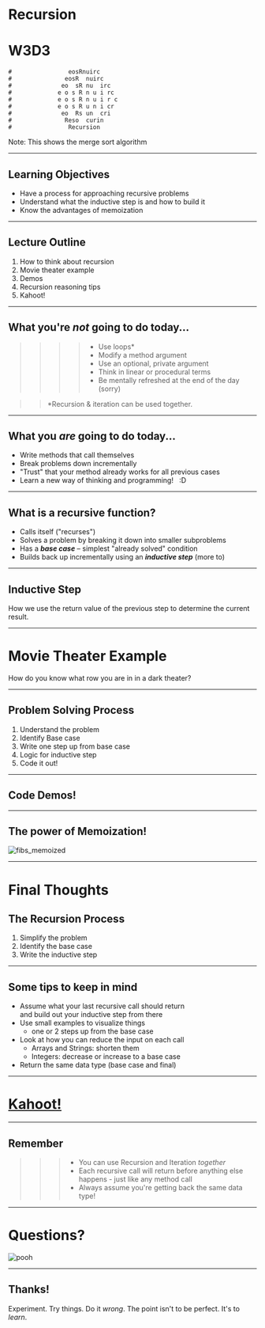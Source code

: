 # Recursion
# W3D3

```
#                eosRnuirc
#               eosR  nuirc
#              eo  sR nu  irc
#             e o s R n u i rc             
#             e o s R n u i r c
#             e o s R u n i cr
#              eo  Rs un  cri
#               Reso  curin
#                Recursion
```

Note: This shows the merge sort algorithm

---

## Learning Objectives

- Have a process for approaching recursive problems
- Understand what the inductive step is and how to build it
- Know the advantages of memoization 

---

## Lecture Outline

1. How to think about recursion
1. Movie theater example
1. Demos
1. Recursion reasoning tips
1. Kahoot!

---

## What you're _not_ going to do today...

>>>> * Use loops*
>>>> * Modify a method argument
>>>> * Use an optional, private argument
>>>> * Think in linear or procedural terms
>>>> * Be mentally refreshed at the end of the day (sorry)

>>*Recursion & iteration can be used together.

---

## What you _are_ going to do today...

* Write methods that call themselves
* Break problems down incrementally
* "Trust" that your method already works for all previous cases
* Learn a new way of thinking and programming! &nbsp; :D

---

## What is a recursive function?

* Calls itself ("recurses")
* Solves a problem by breaking it down into smaller subproblems
* Has a _**base case**_ – simplest "already solved" condition
* Builds back up incrementally using an _**inductive step**_ (more to)

---

## Inductive Step
How we use the return value of the previous step to determine the current result.

---

# Movie Theater Example
How do you know what row you are in in a dark theater?

---

## Problem Solving Process
1. Understand the problem
1. Identify Base case
1. Write one step up from base case
1. Logic for inductive step
1. Code it out!

---

## Code Demos!

---

## The power of Memoization!
![fibs_memoized](https://aa-ch-lecture-assets.s3.us-west-1.amazonaws.com/ruby/recursion/fibs_memoized.png)

---

# Final Thoughts
## The Recursion Process
 1. Simplify the problem
 2. Identify the base case
 3. Write the inductive step

---

## Some tips to keep in mind
- Assume what your last recursive call should return  
and build out your inductive step from there
- Use small examples to visualize things
	- one or 2 steps up from the base case
- Look at how you can reduce the input on each call
	- Arrays and Strings: shorten them
  - Integers: decrease or increase to a base case
- Return the same data type (base case and final)

---

# [Kahoot!](https://create.kahoot.it/details/w3d3-recursion/b12bbcd0-0ac8-4725-a228-7746f1890852)

---

## Remember
>>> * You can use Recursion and Iteration _together_
>>> * Each recursive call will return before anything else happens - just like any method call
>>> * Always assume you're getting back the same data type!

---

# Questions?
![pooh](https://media.giphy.com/media/U7EOycerCyghO/giphy.gif)

---

## Thanks!
Experiment. Try things. Do it _wrong_. The point isn't to be perfect. It's to _learn_.